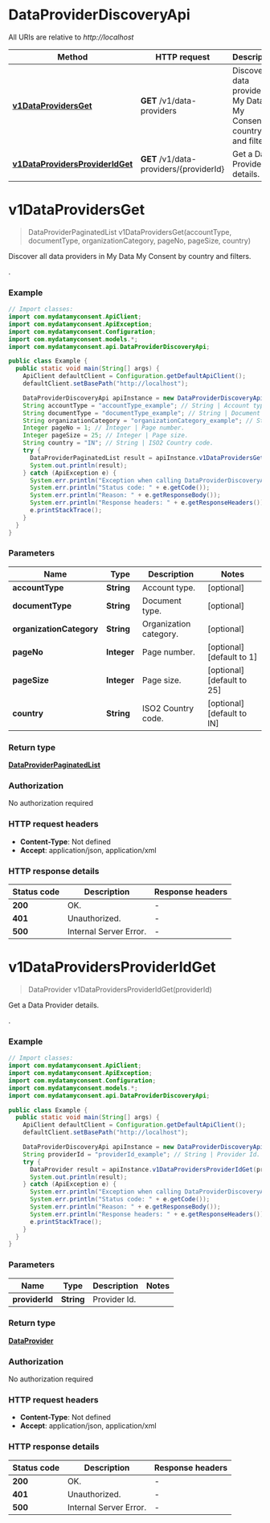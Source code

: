 # DataProviderDiscoveryApi

All URIs are relative to *http://localhost*

Method | HTTP request | Description
------------- | ------------- | -------------
[**v1DataProvidersGet**](DataProviderDiscoveryApi.md#v1DataProvidersGet) | **GET** /v1/data-providers | Discover all data providers in My Data My Consent by country and filters.
[**v1DataProvidersProviderIdGet**](DataProviderDiscoveryApi.md#v1DataProvidersProviderIdGet) | **GET** /v1/data-providers/{providerId} | Get a Data Provider details.


<a name="v1DataProvidersGet"></a>
# **v1DataProvidersGet**
> DataProviderPaginatedList v1DataProvidersGet(accountType, documentType, organizationCategory, pageNo, pageSize, country)

Discover all data providers in My Data My Consent by country and filters.

.

### Example
```java
// Import classes:
import com.mydatamyconsent.ApiClient;
import com.mydatamyconsent.ApiException;
import com.mydatamyconsent.Configuration;
import com.mydatamyconsent.models.*;
import com.mydatamyconsent.api.DataProviderDiscoveryApi;

public class Example {
  public static void main(String[] args) {
    ApiClient defaultClient = Configuration.getDefaultApiClient();
    defaultClient.setBasePath("http://localhost");

    DataProviderDiscoveryApi apiInstance = new DataProviderDiscoveryApi(defaultClient);
    String accountType = "accountType_example"; // String | Account type.
    String documentType = "documentType_example"; // String | Document type.
    String organizationCategory = "organizationCategory_example"; // String | Organization category.
    Integer pageNo = 1; // Integer | Page number.
    Integer pageSize = 25; // Integer | Page size.
    String country = "IN"; // String | ISO2 Country code.
    try {
      DataProviderPaginatedList result = apiInstance.v1DataProvidersGet(accountType, documentType, organizationCategory, pageNo, pageSize, country);
      System.out.println(result);
    } catch (ApiException e) {
      System.err.println("Exception when calling DataProviderDiscoveryApi#v1DataProvidersGet");
      System.err.println("Status code: " + e.getCode());
      System.err.println("Reason: " + e.getResponseBody());
      System.err.println("Response headers: " + e.getResponseHeaders());
      e.printStackTrace();
    }
  }
}
```

### Parameters

Name | Type | Description  | Notes
------------- | ------------- | ------------- | -------------
 **accountType** | **String**| Account type. | [optional]
 **documentType** | **String**| Document type. | [optional]
 **organizationCategory** | **String**| Organization category. | [optional]
 **pageNo** | **Integer**| Page number. | [optional] [default to 1]
 **pageSize** | **Integer**| Page size. | [optional] [default to 25]
 **country** | **String**| ISO2 Country code. | [optional] [default to IN]

### Return type

[**DataProviderPaginatedList**](DataProviderPaginatedList.md)

### Authorization

No authorization required

### HTTP request headers

 - **Content-Type**: Not defined
 - **Accept**: application/json, application/xml

### HTTP response details
| Status code | Description | Response headers |
|-------------|-------------|------------------|
**200** | OK. |  -  |
**401** | Unauthorized. |  -  |
**500** | Internal Server Error. |  -  |

<a name="v1DataProvidersProviderIdGet"></a>
# **v1DataProvidersProviderIdGet**
> DataProvider v1DataProvidersProviderIdGet(providerId)

Get a Data Provider details.

.

### Example
```java
// Import classes:
import com.mydatamyconsent.ApiClient;
import com.mydatamyconsent.ApiException;
import com.mydatamyconsent.Configuration;
import com.mydatamyconsent.models.*;
import com.mydatamyconsent.api.DataProviderDiscoveryApi;

public class Example {
  public static void main(String[] args) {
    ApiClient defaultClient = Configuration.getDefaultApiClient();
    defaultClient.setBasePath("http://localhost");

    DataProviderDiscoveryApi apiInstance = new DataProviderDiscoveryApi(defaultClient);
    String providerId = "providerId_example"; // String | Provider Id.
    try {
      DataProvider result = apiInstance.v1DataProvidersProviderIdGet(providerId);
      System.out.println(result);
    } catch (ApiException e) {
      System.err.println("Exception when calling DataProviderDiscoveryApi#v1DataProvidersProviderIdGet");
      System.err.println("Status code: " + e.getCode());
      System.err.println("Reason: " + e.getResponseBody());
      System.err.println("Response headers: " + e.getResponseHeaders());
      e.printStackTrace();
    }
  }
}
```

### Parameters

Name | Type | Description  | Notes
------------- | ------------- | ------------- | -------------
 **providerId** | **String**| Provider Id. |

### Return type

[**DataProvider**](DataProvider.md)

### Authorization

No authorization required

### HTTP request headers

 - **Content-Type**: Not defined
 - **Accept**: application/json, application/xml

### HTTP response details
| Status code | Description | Response headers |
|-------------|-------------|------------------|
**200** | OK. |  -  |
**401** | Unauthorized. |  -  |
**500** | Internal Server Error. |  -  |

